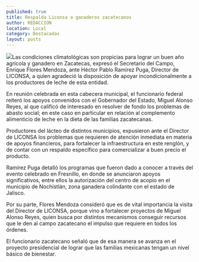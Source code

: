 ```yaml
---
published: true
title: Respalda Liconsa a ganaderos zacatecanos
author: REDACCION
location: Local
category: Destacadas
layout: posts
---
```


![](http://i.imgur.com/8e2v6CKm.jpg)Las condiciones climatológicas son propicias para lograr un buen año agrícola y ganadero en Zacatecas, expresó el Secretario del Campo, Enrique Flores Mendoza, ante Héctor Pablo Ramírez Puga, Director de LICONSA, a quien agradeció la disposición de apoyar incondicionalmente a los productores de leche de esta entidad.
 
En reunión celebrada en esta cabecera municipal, el funcionario federal reiteró los apoyos convenidos con el Gobernador del Estado, Miguel Alonso Reyes, al que calificó de interesado en resolver de fondo los problemas de abasto social; en este caso en particular en relación al complemento alimenticio de leche en la dieta de las familias zacatecanas.
 
Productores del lácteo de distintos municipios, expusieron ante el Director de LICONSA los problemas que requieren de atención inmediata en materia de apoyos financieros, para fortalecer la infraestructura en este renglón, y de contar con un respaldo específico para comercializar a buen precio el producto.
 
Ramírez Puga detalló los programas que fueron dado a conocer a través del evento celebrado en Fresnillo, en donde se anunciaron apoyos significativos, entre ellos la autorización del centro de acopio en el municipio de Nochistlán, zona ganadera colindante con el estado de Jalisco.
 
Por su parte, Flores Mendoza consideró que es de vital importancia la visita del Director de LICONSA, porque vino a fortalecer proyectos de Miguel Alonso Reyes, quien busca por distintos mecanismos conseguir recursos que le den al campo zacatecano el impulso que requiere en todos los órdenes.
 
El funcionario zacatecano señaló que de esa manera se avanza en el proyecto presidencial de lograr que las familias mexicanas tengan un nivel básico de bienestar.
